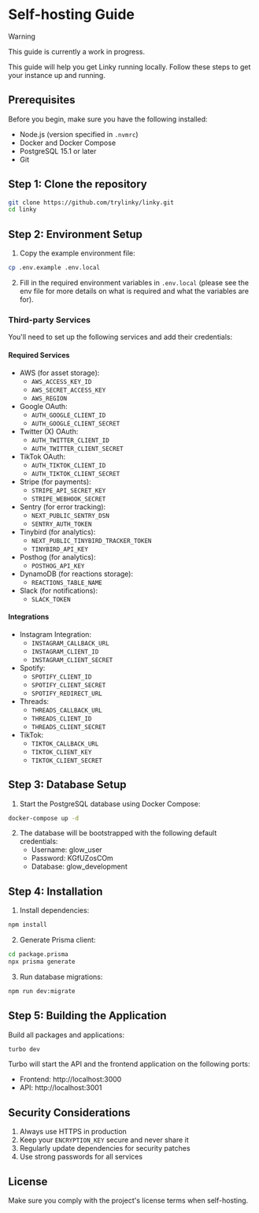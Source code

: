 # Self-hosting Guide

> [!WARNING]
> This guide is currently a work in progress.

This guide will help you get Linky running locally. Follow these steps to get your instance up and running.

## Prerequisites

Before you begin, make sure you have the following installed:

- Node.js (version specified in `.nvmrc`)
- Docker and Docker Compose
- PostgreSQL 15.1 or later
- Git

## Step 1: Clone the repository

```bash
git clone https://github.com/trylinky/linky.git
cd linky
```

## Step 2: Environment Setup

1. Copy the example environment file:

```bash
cp .env.example .env.local
```

2. Fill in the required environment variables in `.env.local` (please see the env file for more details on what is required and what the variables are for).

### Third-party Services

You'll need to set up the following services and add their credentials:

#### Required Services

- AWS (for asset storage):
  - `AWS_ACCESS_KEY_ID`
  - `AWS_SECRET_ACCESS_KEY`
  - `AWS_REGION`
- Google OAuth:
  - `AUTH_GOOGLE_CLIENT_ID`
  - `AUTH_GOOGLE_CLIENT_SECRET`
- Twitter (X) OAuth:
  - `AUTH_TWITTER_CLIENT_ID`
  - `AUTH_TWITTER_CLIENT_SECRET`
- TikTok OAuth:
  - `AUTH_TIKTOK_CLIENT_ID`
  - `AUTH_TIKTOK_CLIENT_SECRET`
- Stripe (for payments):
  - `STRIPE_API_SECRET_KEY`
  - `STRIPE_WEBHOOK_SECRET`
- Sentry (for error tracking):
  - `NEXT_PUBLIC_SENTRY_DSN`
  - `SENTRY_AUTH_TOKEN`
- Tinybird (for analytics):
  - `NEXT_PUBLIC_TINYBIRD_TRACKER_TOKEN`
  - `TINYBIRD_API_KEY`
- Posthog (for analytics):
  - `POSTHOG_API_KEY`
- DynamoDB (for reactions storage):
  - `REACTIONS_TABLE_NAME`
- Slack (for notifications):
  - `SLACK_TOKEN`

#### Integrations

- Instagram Integration:
  - `INSTAGRAM_CALLBACK_URL`
  - `INSTAGRAM_CLIENT_ID`
  - `INSTAGRAM_CLIENT_SECRET`
- Spotify:
  - `SPOTIFY_CLIENT_ID`
  - `SPOTIFY_CLIENT_SECRET`
  - `SPOTIFY_REDIRECT_URL`
- Threads:
  - `THREADS_CALLBACK_URL`
  - `THREADS_CLIENT_ID`
  - `THREADS_CLIENT_SECRET`
- TikTok:
  - `TIKTOK_CALLBACK_URL`
  - `TIKTOK_CLIENT_KEY`
  - `TIKTOK_CLIENT_SECRET`

## Step 3: Database Setup

1. Start the PostgreSQL database using Docker Compose:

```bash
docker-compose up -d
```

2. The database will be bootstrapped with the following default credentials:
   - Username: glow_user
   - Password: KGfUZosCOm
   - Database: glow_development

## Step 4: Installation

1. Install dependencies:

```bash
npm install
```

2. Generate Prisma client:

```bash
cd package.prisma
npx prisma generate
```

3. Run database migrations:

```bash
npm run dev:migrate
```

## Step 5: Building the Application

Build all packages and applications:

```bash
turbo dev
```

Turbo will start the API and the frontend application on the following ports:

- Frontend: http://localhost:3000
- API: http://localhost:3001

## Security Considerations

1. Always use HTTPS in production
2. Keep your `ENCRYPTION_KEY` secure and never share it
3. Regularly update dependencies for security patches
4. Use strong passwords for all services

## License

Make sure you comply with the project's license terms when self-hosting.
